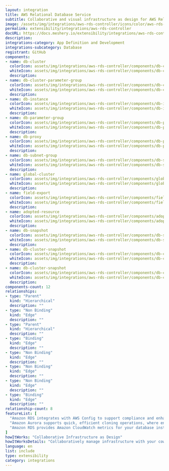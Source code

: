 ```yaml
---
layout: integration
title: AWS Relational Database Service
subtitle: Collaborative and visual infrastructure as design for AWS Relational Database Service
image: /assets/img/integrations/aws-rds-controller/icons/color/aws-rds-controller-color.svg
permalink: extensibility/integrations/aws-rds-controller
docURL: https://docs.meshery.io/extensibility/integrations/aws-rds-controller
description: 
integrations-category: App Definition and Development
integrations-subcategory: Database
registrant: GitHub
components: 
- name: db-cluster
  colorIcon: assets/img/integrations/aws-rds-controller/components/db-cluster/icons/color/db-cluster-color.svg
  whiteIcon: assets/img/integrations/aws-rds-controller/components/db-cluster/icons/white/db-cluster-white.svg
  description: 
- name: db-cluster-parameter-group
  colorIcon: assets/img/integrations/aws-rds-controller/components/db-cluster-parameter-group/icons/color/db-cluster-parameter-group-color.svg
  whiteIcon: assets/img/integrations/aws-rds-controller/components/db-cluster-parameter-group/icons/white/db-cluster-parameter-group-white.svg
  description: 
- name: db-instance
  colorIcon: assets/img/integrations/aws-rds-controller/components/db-instance/icons/color/db-instance-color.svg
  whiteIcon: assets/img/integrations/aws-rds-controller/components/db-instance/icons/white/db-instance-white.svg
  description: 
- name: db-parameter-group
  colorIcon: assets/img/integrations/aws-rds-controller/components/db-parameter-group/icons/color/db-parameter-group-color.svg
  whiteIcon: assets/img/integrations/aws-rds-controller/components/db-parameter-group/icons/white/db-parameter-group-white.svg
  description: 
- name: db-proxy
  colorIcon: assets/img/integrations/aws-rds-controller/components/db-proxy/icons/color/db-proxy-color.svg
  whiteIcon: assets/img/integrations/aws-rds-controller/components/db-proxy/icons/white/db-proxy-white.svg
  description: 
- name: db-subnet-group
  colorIcon: assets/img/integrations/aws-rds-controller/components/db-subnet-group/icons/color/db-subnet-group-color.svg
  whiteIcon: assets/img/integrations/aws-rds-controller/components/db-subnet-group/icons/white/db-subnet-group-white.svg
  description: 
- name: global-cluster
  colorIcon: assets/img/integrations/aws-rds-controller/components/global-cluster/icons/color/global-cluster-color.svg
  whiteIcon: assets/img/integrations/aws-rds-controller/components/global-cluster/icons/white/global-cluster-white.svg
  description: 
- name: field-export
  colorIcon: assets/img/integrations/aws-rds-controller/components/field-export/icons/color/field-export-color.svg
  whiteIcon: assets/img/integrations/aws-rds-controller/components/field-export/icons/white/field-export-white.svg
  description: 
- name: adopted-resource
  colorIcon: assets/img/integrations/aws-rds-controller/components/adopted-resource/icons/color/adopted-resource-color.svg
  whiteIcon: assets/img/integrations/aws-rds-controller/components/adopted-resource/icons/white/adopted-resource-white.svg
  description: 
- name: db-snapshot
  colorIcon: assets/img/integrations/aws-rds-controller/components/db-snapshot/icons/color/db-snapshot-color.svg
  whiteIcon: assets/img/integrations/aws-rds-controller/components/db-snapshot/icons/white/db-snapshot-white.svg
  description: 
- name: db-cluster-snapshot
  colorIcon: assets/img/integrations/aws-rds-controller/components/db-cluster-snapshot/icons/color/db-cluster-snapshot-color.svg
  whiteIcon: assets/img/integrations/aws-rds-controller/components/db-cluster-snapshot/icons/white/db-cluster-snapshot-white.svg
  description: 
- name: db-cluster-snapshot
  colorIcon: assets/img/integrations/aws-rds-controller/components/db-cluster-snapshot/icons/color/db-cluster-snapshot-color.svg
  whiteIcon: assets/img/integrations/aws-rds-controller/components/db-cluster-snapshot/icons/white/db-cluster-snapshot-white.svg
  description: 
components-count: 12
relationships: 
- type: "Parent"
  kind: "Hierarchical"
  description: ""
- type: "Non Binding"
  kind: "Edge"
  description: ""
- type: "Parent"
  kind: "Hierarchical"
  description: ""
- type: "Binding"
  kind: "Edge"
  description: ""
- type: "Non Binding"
  kind: "Edge"
  description: ""
- type: "Non Binding"
  kind: "Edge"
  description: ""
- type: "Non Binding"
  kind: "Edge"
  description: ""
- type: "Binding"
  kind: "Edge"
  description: ""
relationship-count: 8
featureList: [
  "Amazon RDS integrates with AWS Config to support compliance and enhance security by recording and auditing changes to the configuration of your DB instance",
  "Amazon Aurora supports quick, efficient cloning operations, where entire multi-terabyte database clusters can be cloned in minutes.",
  "Amazon RDS provides Amazon CloudWatch metrics for your database instances at no additional charge."
]
howItWorks: "Collaborative Infrastructure as Design"
howItWorksDetails: "Collaboratively manage infrastructure with your coworkers synchronously sharing the same designs."
language: en
list: include
type: extensibility
category: integrations
---
```

